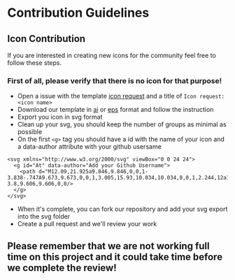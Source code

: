 # Contribution Guidelines


## Icon Contribution
If you are interested in creating new icons for the community feel free to follow these steps.

### First of all, please verify that there is no icon for that purpose!
- Open a issue with the template [icon request](https://github.com/Klarr-Agency/Circum-Icons/issues/new?assignees=&labels=&template=icon-request.md&title=) and a title of `Icon request: <icon name>`
- Download our template in [ai](https://github.com/Klarr-Agency/Circum-Icons/blob/main/templates/template.ai) or [eps](https://github.com/Klarr-Agency/Circum-Icons/blob/main/templates/template.eps) format and follow the instruction
- Export you icon in svg format
- Clean up your svg, you should keep the number of groups as minimal as possible
- On the first `<g>` tag you should have a id with the name of your icon and a data-author attribute with your github usersame
```
<svg xmlns="http://www.w3.org/2000/svg" viewBox="0 0 24 24">
  <g id="At" data-author="Add your Github Username">
    <path d="M12.09,21.925a9.846,9.846,0,0,1-3.838-.747A9.673,9.673,0,0,1,3.005,15.93,10.034,10.034,0,0,1,2.244,12a10.425,10.425,0,0,1,.695-3.8,9.606,9.606,0,0/>
  </g>
</svg>
```
- When it's complete, you can fork our repository and add your svg export into the svg folder
- Create a pull request and we'll review your work

## Please remember that we are not working full time on this project and it could take time before we complete the review!